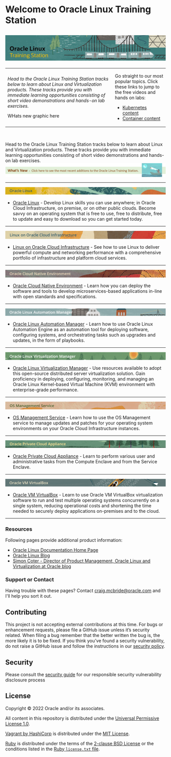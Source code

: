 
# Welcome to Oracle Linux Training Station <a name="top"></a>

![](common/images/ol-train4.png)
---

<table width="1200">
<colgroup>
   <col width="900">
   <col width="300">
</colgroup>
      <tr>   
         <td><p style="font-style: italic">Head to the Oracle Linux Training Station tracks below to learn about Linux and Virtualization products. These tracks provide you with immediate learning opportunities consisting of short video demonstrations and hands-on lab exercises.</p>
<p>WHats new graphic here</p>
         </td>
         <td valign="top"><p>Go straight to our most popular topics. Click these links to jump to the free videos and hands on labs:</p>
            <ul>
               <li><a href="../../OCNE/ocne.md#kubernetes-videos">Kubernetes content</a></li>
               <li><a href="../../OL/virt/virt.md#container-videos">Container content</a></li>
            </ul>
         </td>
      </tr>
</table>  
<br>

Head to the Oracle Linux Training Station tracks below to learn about Linux and Virtualization products. These tracks provide you with immediate learning opportunities consisting of short video demonstrations and hands-on lab exercises.
[![whats new](common/images/whats-new2.png)](https://oracle-samples.github.io/oltrain/Whats_New/new.html)  
   
---

![](common/images/OL-banner-v2a.png)
- [Oracle Linux](./OL/ol.md) - Develop Linux skills you can use anywhere; in Oracle Cloud Infrastructure, on premise, or on other public clouds. Become savvy on an operating system that is free to use, free to distribute, free to update and easy to download so you can get started today.
   
---
   
![](common/images/OLCI-banner-v2.png)
- [Linux on Oracle Cloud Infrastructure](./OLOCI/oloci.md) - See how to use Linux to deliver powerful compute and networking performance with a comprehensive portfolio of infrastructure and platform cloud services.
   
---
   
![](common/images/OCNE-banner-v2.png)
- [Oracle Cloud Native Environment](./OCNE/ocne.md) - Learn how you can deploy the software and tools to develop microservices-based applications in-line with open standards and specifications.
   
---
   
![](common/images/OLAM-banner-v2.png)
- [Oracle Linux Automation Manager](./OLAM/olam.md) - Learn how to use Oracle Linux Automation Engine as an automation tool for deploying software, configuring systems, and orchestrating tasks such as upgrades and updates, in the form of playbooks.
   
---
   
![](common/images/OLVM-banner-v2.png)
- [Oracle Linux Virtualization Manager](./OLVM/olvm.md) - Use resources available to adopt this open-source distributed server virtualization solution. Gain proficiency in deploying, configuring, monitoring, and managing an Oracle Linux Kernel-based Virtual Machine (KVM) environment with enterprise-grade performance.
   
---
   
![](common/images/osms-banner3.png)
- [OS Management Service](./OSMS/osms.md) - Learn how to use the OS Management service to manage updates and patches for your operating system environments on your Oracle Cloud Infrastructure instances.
   
---
   
![](common/images/PCA-banner-v2.png)
- [Oracle Private Cloud Appliance](./OPCA/opca.md) - Learn to perform various user and administrative tasks from the Compute Enclave and from the Service Enclave.
   
---
   
![](common/images/vbox-banner.png)
- [Oracle VM VirtualBox](./VBOX/vbox.md) - Learn to use Oracle VM VirtualBox virtualization software to run and test multiple operating systems concurrently on a single system, reducing operational costs and shortening the time needed to securely deploy applications on-premises and to the cloud.   
   
---

### Resources

Following pages provide additional product information:

- [Oracle Linux Documentation Home Page](https://docs.oracle.com/en/operating-systems/oracle-linux/)
- [Oracle Linux Blog](https://blogs.oracle.com/linux/category/lnx-training)
- [Simon Coter - Director of Product Management, Oracle Linux and Virtualization at Oracle blog](https://blogs.oracle.com/scoter/)

### Support or Contact

Having trouble with these pages? Contact [craig.mcbride@oracle.com](mailto:craig.mcbride@oracle.com) and I'll help you sort it out.

## Contributing

This project is not accepting external contributions at this time. For bugs or enhancement requests, please file a GitHub issue unless it’s security related. When filing a bug remember that the better written the bug is, the more likely it is to be fixed. If you think you’ve found a security vulnerability, do not raise a GitHub issue and follow the instructions in our [security policy](./SECURITY.md).

## Security

Please consult the [security guide](./SECURITY.md) for our responsible security vulnerability disclosure process

## License

Copyright &copy; 2022 Oracle and/or its associates.

All content in this repository is distributed under the [Universal Permissive
License 1.0](https://oss.oracle.com/licenses/upl/).

[Vagrant by HashiCorp](https://www.vagrantup.com/) is distributed under the
[MIT License](https://github.com/hashicorp/vagrant/blob/master/LICENSE).

[Ruby](https://www.ruby-lang.org/en/) is distributed under the terms of the
[2-clause BSD License](https://opensource.org/licenses/BSD-2-Clause) or the
conditions listed in the [Ruby `license.txt` file](https://www.ruby-lang.org/en/about/license.txt).
